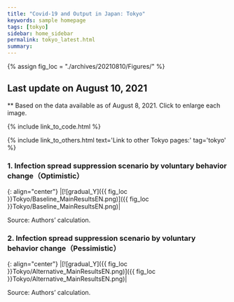 ```yaml
---
title: "Covid-19 and Output in Japan: Tokyo"
keywords: sample homepage
tags: [tokyo]
sidebar: home_sidebar
permalink: tokyo_latest.html
summary:
---
```


{% assign fig_loc = "./archives/20210810/Figures/" %}

## Last update on August 10, 2021
** Based on the data available as of August 8, 2021. Click to enlarge each image.

{% include link_to_code.html %}

{% include link_to_others.html text='Link to other Tokyo pages:' tag='tokyo' %}



<!-- #### (i) Baseline scenario

{: align="center"}
|[![Tokyo_gradual_Y]({{ fig_loc }}Tokyo/GradualRecovery1.png)]({{ fig_loc }}Tokyo/GradualRecovery1.png)|

Source: Authors’ calculation.

#### (ii) Alternative scenario

{: align="center"}
|[![Tokyo_gradual_Y]({{ fig_loc }}Tokyo/GradualRecovery3.png)]({{ fig_loc }}Tokyo/GradualRecovery3.png)|

Source: Authors’ calculation. -->

<!-- #### (iii) Variant scenario (A)

{: align="center"}
|[![Tokyo_gradual_Y]({{ fig_loc }}Tokyo/GradualRecovery41.png)]({{ fig_loc }}Tokyo/GradualRecovery41.png)|

Source: Authors’ calculation. -->




### 1. Infection spread suppression scenario by voluntary behavior change（Optimistic）

{: align="center"}
|[![gradual_Y]({{ fig_loc }}Tokyo/Baseline_MainResultsEN.png)]({{ fig_loc }}Tokyo/Baseline_MainResultsEN.png)|

Source: Authors’ calculation.

### 2. Infection spread suppression scenario by voluntary behavior change（Pessimistic）

{: align="center"}
|[![gradual_Y]({{ fig_loc }}Tokyo/Alternative_MainResultsEN.png)]({{ fig_loc }}Tokyo/Alternative_MainResultsEN.png)|

Source: Authors’ calculation.

